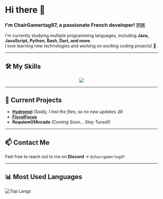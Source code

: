 # Hi there 👋  

### I'm ChairGamertag87, a passionate French developer! 🇫🇷  

I'm currently studying multiple programming languages, including **Java, JavaScript, Python, Bash, Dart, and more**.  
I love learning new technologies and working on exciting coding projects! 🚀  

---

## 🛠️ My Skills  

<p align="center">
  <a href="https://skillicons.dev">
    <img src="https://skillicons.dev/icons?i=js,html,css,java,py,dart,flutter,cs,discord" />
  </a>
</p>

---

## 🚀 Current Projects  

- [**Hydromel**](https://www.curseforge.com/minecraft/mc-mods/hydromel) *(Sadly, I lost the files, so no new updates 😢)*
- [**FiscalFocus**](https://github.com/ChairGamertag87/FiscalFocus)
- **RequiemOfArcade** *(Coming Soon... Stay Tuned!)*  

---

## 📫 Contact Me  

Feel free to reach out to me on **Discord** → `@chairgamertag87`  

---

## 📊 Most Used Languages  

![Top Langs](https://github-readme-stats.vercel.app/api/top-langs/?username=ChairGamertag87&layout=compact&theme=radical)
